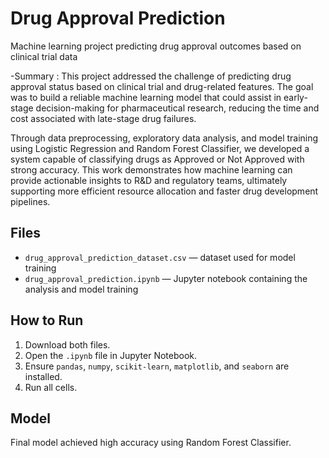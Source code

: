 # Drug Approval Prediction
Machine learning project predicting drug approval outcomes based on clinical trial data

-Summary :
This project addressed the challenge of predicting drug approval status based on clinical trial and drug-related features. The goal was to build a reliable machine learning model that could assist in early-stage decision-making for pharmaceutical research, reducing the time and cost associated with late-stage drug failures.

Through data preprocessing, exploratory data analysis, and model training using Logistic Regression and Random Forest Classifier, we developed a system capable of classifying drugs as Approved or Not Approved with strong accuracy. This work demonstrates how machine learning can provide actionable insights to R&D and regulatory teams, ultimately supporting more efficient resource allocation and faster drug development pipelines.

## Files
- `drug_approval_prediction_dataset.csv` — dataset used for model training
- `drug_approval_prediction.ipynb` — Jupyter notebook containing the analysis and model training

## How to Run
1. Download both files.
2. Open the `.ipynb` file in Jupyter Notebook.
3. Ensure `pandas`, `numpy`, `scikit-learn`, `matplotlib`, and `seaborn` are installed.
4. Run all cells.

## Model
Final model achieved high accuracy using Random Forest Classifier.

